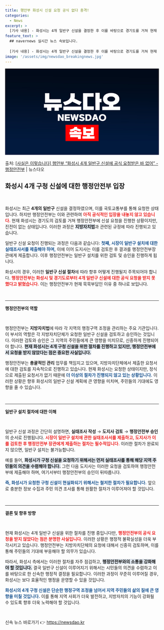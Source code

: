 ```yaml
---
title: 행안부 화성시 신설 요청 공식 없다 충격!
categories:
  - News
excerpt: >
  [기사 내용] - 화성시는 4개 일반구 신설을 결정한 후 이를 바탕으로 경기도를 거쳐 현재 구청 신설을 요청…
feature_text: >
  ## navernews 실시간 뉴스 속보입니다.

  [기사 내용] - 화성시는 4개 일반구 신설을 결정한 후 이를 바탕으로 경기도를 거쳐 현재 구청 신설을 요청…
image: '/assets/img/newsdao_breakingnews.jpg'
---
```


![뉴스다오 속보](/assets/img/newsdao_breakingnews.jpg)

<p>출처: <a href="https://newsdao.kr/2546" rel="dofollow">[사실은 이렇습니다] 행안부 “화성시 4개 일반구 신설에 공식 요청받은 바 없어” - 행정안전부</a> | 뉴스다오</p>

<h2 data-ke-size="size26">화성시 4개 구청 신설에 대한 행정안전부 입장</h2>

<p data-ke-size="size16">&nbsp;</p>

화성시는 최근 <b>4개의 일반구</b> 신설을 결정하였으며, 이를 국토교통부를 통해 요청한 상태입니다. 하지만 행정안전부는 이와 관련하여 <b><span style="color: #ee2323;">아직 공식적인 입장을 내놓지 않고 있습니다.</span></b> 현재 화성시는 경기도의 검토를 거쳐 행정안전부에 신설 요청을 진행한 상황이지만, 진전이 없는 상태입니다. 이러한 과정은 <b><span style="background-color: #21538527;">지방자치법</span></b>과 관련된 규정에 따라 진행되고 있습니다. 

일반구 신설 요청이 진행되는 과정은 다음과 같습니다: <b><span style="color: #1a5490;">첫째, 시장이 일반구 설치에 대한 실태조사서를 제출해야 하며,</span></b> 이에 이어 도지사는 이를 검토한 후 결과를 행정안전부장관에게 제출합니다. 이후 행정안전부는 일반구 설치를 위한 검토 및 승인을 진행하게 됩니다.

화성시의 경우, 이러한 <b>일반구 신설 절차</b>에 따라 향후 어떻게 진행될지 주목되어야 합니다. <b><span style="color: #ee2323;">행정안전부는 화성시 및 경기도로부터 4개 일반구 신설에 대한 공식 요청을 받지 못했다고 밝혔습니다.</span></b> 이는 행정안전부가 현재 묵묵부답인 이유 중 하나로 보입니다. 

<p data-ke-size="size16">&nbsp;</p>

<hr>

<b>행정안전부의 역할</b>

<p data-ke-size="size16">&nbsp;</p>

행정안전부는 <b>지방자치법</b>에 따라 각 지역의 행정구역 조정을 관리하는 주요 기관입니다. 이 부서의 역할은 각 지방자치단체가 요청한 일반구 신설을 검토하고 승인하는 것입니다. 이러한 검토와 승인은 그 지역의 주민들에게 큰 영향을 미치므로, 신중하게 진행되어야 합니다. <b><span style="background-color: #21538527;">현재 화성시는 4개 구청 신설을 위한 절차를 진행하고 있지만, 행정안전부에서 요청을 받지 않았다는 점은 중요한 사실입니다.</span></b>

행정안전부는 <b>총괄적인 관리</b> 업무를 책임지고 있으며, 지방자치단체에서 제출한 요청서에 대한 검토를 지속적으로 진행하고 있습니다. 현재 화성시는 요청한 상태이지만, 정식으로 제출된 요청서가 없기 때문에 <b><span style="color: #1a5490;">더 이상의 절차가 진행되지 않고 있는 상황입니다.</span></b> 이러한 상황은 향후 화성시의 일반구 신설 계획에 큰 영향을 미치며, 주민들의 기대에도 영향을 줄 수 있습니다.

<p data-ke-size="size16">&nbsp;</p>

<hr>

<b>일반구 설치 절차에 대한 이해</b>

<p data-ke-size="size16">&nbsp;</p>

일반구 신설 과정은 간단히 설명하면, <b>실태조사 작성</b> → <b>도지사 검토</b> → <b>행정안전부 승인</b>의 순서로 진행됩니다. <b><span style="color: #ee2323;">시장이 일반구 설치에 관한 실태조사서를 제출하고, 도지사가 이를 검토한 후 행정안전부 장관에게 제출하는 절차는 필수적입니다.</span></b> 이러한 절차가 완료되지 않으면, 일반구 설치는 불가능합니다.

예를 들어, <b><span style="background-color: #21538527;">화성시가 구청 신설을 요청하기 위해서는 먼저 실태조사를 통해 해당 지역 주민들의 의견을 수렴해야 합니다.</span></b> 그런 다음 도지사는 이러한 요청을 검토하여 행정안전부에 제출해야 하며, 여기서부터 행정안전부의 승인이 뒤따릅니다. 

<b><span style="color: #1a5490;">즉, 화성시가 요청한 구청 신설이 현실화되기 위해서는 철저한 절차가 필요합니다.</span></b> 앞으로 충분한 정보 수집과 주민 의견 조사를 통해 원활한 절차가 이루어져야 할 것입니다. 

<p data-ke-size="size16">&nbsp;</p>

<hr>

<b>결론 및 향후 방향</b>

<p data-ke-size="size16">&nbsp;</p>

현재 화성시는 4개 일반구 신설을 위한 절차를 진행 중입니다만, <b><span style="color: #ee2323;">행정안전부의 공식 요청을 받지 않았다는 점은 분명한 사실입니다.</span></b> 이러한 상황은 행정적 불확실성을 더욱 부각시키고 있습니다. 행정안전부는 지방자치단체의 요청에 대해서 신중히 검토하며, 이를 통해 주민들의 기대에 부응해야 할 의무가 있습니다.

따라서, 화성시 측에서는 이러한 절차를 자주 점검하고, <b><span style="background-color: #21538527;">행정안전부와의 소통을 강화해야 할 것입니다.</span></b> 결국 일반구 신설이 이루어지기 위해서는 시민들의 의견을 수렴하고 이를 바탕으로 한 신속한 행정적 결정을 필요합니다. 이러한 과정이 꾸준히 이루어질 경우, 화성시는 보다 효율적인 행정을 운영할 수 있을 것입니다.

<b><span style="color: #1a5490;">화성시의 4개 구청 신설은 단순한 행정구역 조정을 넘어서 지역 주민들의 삶의 질에 큰 영향을 미칠 것입니다.</span></b> 이를 통해 지역 사회가 더욱 발전하고, 지방자치의 기능이 강화될 수 있도록 향후 더욱 노력해야 할 것입니다. 

<p data-ke-size="size16">&nbsp;</p> 

신속 뉴스 바로가기 👉 <a href="https://newsdao.kr" rel="dofollow">https://newsdao.kr</a>


